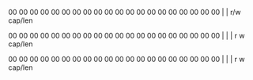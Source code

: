 
  00 00 00 00 00 00 00 00 00 00 00 00 00 00 00 00 00 00 00 00
 |                                                           |
r/w                                                       cap/len

  00 00 00 00 00 00 00 00 00 00 00 00 00 00 00 00 00 00 00 00
 |              |                                            |
 r              w                                         cap/len

  00 00 00 00 00 00 00 00 00 00 00 00 00 00 00 00 00 00 00 00
          |     |                                            |
          r     w                                         cap/len